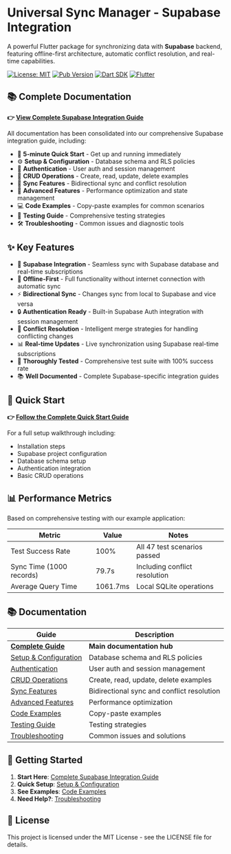 # Universal Sync Manager - Supabase Integration

A powerful Flutter package for synchronizing data with **Supabase** backend, featuring offline-first architecture, automatic conflict resolution, and real-time capabilities.

[![License: MIT](https://img.shields.io/badge/License-MIT-yellow.svg)](https://opensource.org/licenses/MIT)
[![Pub Version](https://img.shields.io/pub/v/universal_sync_manager.svg)](https://pub.dev/packages/universal_sync_manager)
[![Dart SDK](https://img.shields.io/badge/Dart-3.0+-blue.svg)](https://dart.dev)
[![Flutter](https://img.shields.io/badge/Flutter-3.10+-blue.svg)](https://flutter.dev)

## 📚 Complete Documentation

**👉 [View Complete Supabase Integration Guide](doc/supabase/README.md)**

All documentation has been consolidated into our comprehensive Supabase integration guide, including:

- 🚀 **5-minute Quick Start** - Get up and running immediately
- ⚙️ **Setup & Configuration** - Database schema and RLS policies  
- 🔐 **Authentication** - User auth and session management
- 📝 **CRUD Operations** - Create, read, update, delete examples
- 🔄 **Sync Features** - Bidirectional sync and conflict resolution
- 🎯 **Advanced Features** - Performance optimization and state management
- 💻 **Code Examples** - Copy-paste examples for common scenarios
- 🧪 **Testing Guide** - Comprehensive testing strategies
- 🛠️ **Troubleshooting** - Common issues and diagnostic tools

## ✨ Key Features

- 🔄 **Supabase Integration** - Seamless sync with Supabase database and real-time subscriptions
- 📱 **Offline-First** - Full functionality without internet connection with automatic sync
- ⚡ **Bidirectional Sync** - Changes sync from local to Supabase and vice versa
- 🔒 **Authentication Ready** - Built-in Supabase Auth integration with session management
- 🎯 **Conflict Resolution** - Intelligent merge strategies for handling conflicting changes
- 📊 **Real-time Updates** - Live synchronization using Supabase real-time subscriptions
- 🧪 **Thoroughly Tested** - Comprehensive test suite with 100% success rate
- 📚 **Well Documented** - Complete Supabase-specific integration guides

## 🚀 Quick Start

**👉 [Follow the Complete Quick Start Guide](doc/supabase/README.md#quick-start)**

For a full setup walkthrough including:
- Installation steps
- Supabase project configuration  
- Database schema setup
- Authentication integration
- Basic CRUD operations

## 📊 Performance Metrics

Based on comprehensive testing with our example application:

| Metric | Value | Notes |
|--------|-------|-------|
| Test Success Rate | 100% | All 47 test scenarios passed |
| Sync Time (1000 records) | 79.7s | Including conflict resolution |
| Average Query Time | 1061.7ms | Local SQLite operations |

## 📚 Documentation

| Guide | Description |
|-------|-------------|
| **[Complete Guide](doc/supabase/README.md)** | **Main documentation hub** |
| [Setup & Configuration](doc/supabase/setup.md) | Database schema and RLS policies |
| [Authentication](doc/supabase/authentication.md) | User auth and session management |
| [CRUD Operations](doc/supabase/crud_operations.md) | Create, read, update, delete examples |
| [Sync Features](doc/supabase/sync_features.md) | Bidirectional sync and conflict resolution |
| [Advanced Features](doc/supabase/advanced_features.md) | Performance optimization |
| [Code Examples](doc/supabase/examples/complete_examples.md) | Copy-paste examples |
| [Testing Guide](doc/supabase/testing.md) | Testing strategies |
| [Troubleshooting](doc/supabase/troubleshooting.md) | Common issues and solutions |

## 🎯 Getting Started

1. **Start Here**: [Complete Supabase Integration Guide](doc/supabase/README.md)
2. **Quick Setup**: [Setup & Configuration](doc/supabase/setup.md)
3. **See Examples**: [Code Examples](doc/supabase/examples/complete_examples.md)
4. **Need Help?**: [Troubleshooting](doc/supabase/troubleshooting.md)

## 📄 License

This project is licensed under the MIT License - see the LICENSE file for details.